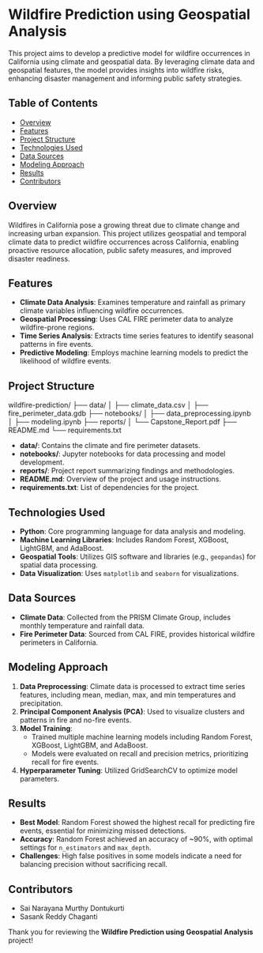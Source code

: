# Wildfire Prediction using Geospatial Analysis

This project aims to develop a predictive model for wildfire occurrences in California using climate and geospatial data. By leveraging climate data and geospatial features, the model provides insights into wildfire risks, enhancing disaster management and informing public safety strategies.

## Table of Contents
- [Overview](#overview)
- [Features](#features)
- [Project Structure](#project-structure)
- [Technologies Used](#technologies-used)
- [Data Sources](#data-sources)
- [Modeling Approach](#modeling-approach)
- [Results](#results)
- [Contributors](#contributors)

## Overview
Wildfires in California pose a growing threat due to climate change and increasing urban expansion. This project utilizes geospatial and temporal climate data to predict wildfire occurrences across California, enabling proactive resource allocation, public safety measures, and improved disaster readiness.

## Features
- **Climate Data Analysis**: Examines temperature and rainfall as primary climate variables influencing wildfire occurrences.
- **Geospatial Processing**: Uses CAL FIRE perimeter data to analyze wildfire-prone regions.
- **Time Series Analysis**: Extracts time series features to identify seasonal patterns in fire events.
- **Predictive Modeling**: Employs machine learning models to predict the likelihood of wildfire events.

## Project Structure

wildfire-prediction/ ├── data/ │ ├── climate_data.csv │ ├── fire_perimeter_data.gdb ├── notebooks/ │ ├── data_preprocessing.ipynb │ ├── modeling.ipynb ├── reports/ │ └── Capstone_Report.pdf ├── README.md └── requirements.txt


- **data/**: Contains the climate and fire perimeter datasets.
- **notebooks/**: Jupyter notebooks for data processing and model development.
- **reports/**: Project report summarizing findings and methodologies.
- **README.md**: Overview of the project and usage instructions.
- **requirements.txt**: List of dependencies for the project.

## Technologies Used
- **Python**: Core programming language for data analysis and modeling.
- **Machine Learning Libraries**: Includes Random Forest, XGBoost, LightGBM, and AdaBoost.
- **Geospatial Tools**: Utilizes GIS software and libraries (e.g., `geopandas`) for spatial data processing.
- **Data Visualization**: Uses `matplotlib` and `seaborn` for visualizations.


## Data Sources
- **Climate Data**: Collected from the PRISM Climate Group, includes monthly temperature and rainfall data.
- **Fire Perimeter Data**: Sourced from CAL FIRE, provides historical wildfire perimeters in California.

## Modeling Approach
1. **Data Preprocessing**: Climate data is processed to extract time series features, including mean, median, max, and min temperatures and precipitation.
2. **Principal Component Analysis (PCA)**: Used to visualize clusters and patterns in fire and no-fire events.
3. **Model Training**:
   - Trained multiple machine learning models including Random Forest, XGBoost, LightGBM, and AdaBoost.
   - Models were evaluated on recall and precision metrics, prioritizing recall for fire events.
4. **Hyperparameter Tuning**: Utilized GridSearchCV to optimize model parameters.

## Results
- **Best Model**: Random Forest showed the highest recall for predicting fire events, essential for minimizing missed detections.
- **Accuracy**: Random Forest achieved an accuracy of ~90%, with optimal settings for `n_estimators` and `max_depth`.
- **Challenges**: High false positives in some models indicate a need for balancing precision without sacrificing recall.

## Contributors
- Sai Narayana Murthy Dontukurti
- Sasank Reddy Chaganti

Thank you for reviewing the **Wildfire Prediction using Geospatial Analysis** project!
